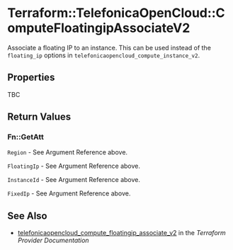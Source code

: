 # Terraform::TelefonicaOpenCloud::ComputeFloatingipAssociateV2

Associate a floating IP to an instance. This can be used instead of the
`floating_ip` options in `telefonicaopencloud_compute_instance_v2`.

## Properties

TBC

## Return Values

### Fn::GetAtt

`Region` - See Argument Reference above.

`FloatingIp` - See Argument Reference above.

`InstanceId` - See Argument Reference above.

`FixedIp` - See Argument Reference above.

## See Also

* [telefonicaopencloud_compute_floatingip_associate_v2](https://www.terraform.io/docs/providers/telefonicaopencloud/r/compute_floatingip_associate_v2.html) in the _Terraform Provider Documentation_